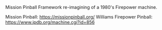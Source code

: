 Mission Pinball Framework re-imagining of a 1980's Firepower machine.

Mission Pinball: https://missionpinball.org/
Williams Firepower Pinball: https://www.ipdb.org/machine.cgi?id=856

